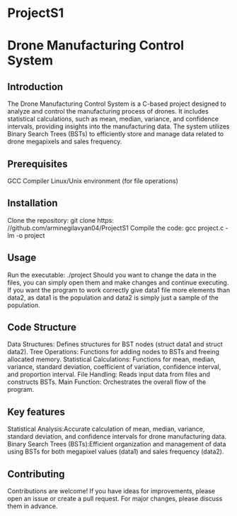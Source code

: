# ProjectS1
# Drone Manufacturing Control System
## Introduction
The Drone Manufacturing Control System is a C-based project designed to analyze and control the manufacturing process of drones. It includes statistical calculations, such as mean, median, variance, and confidence intervals, providing insights into the manufacturing data. The system utilizes Binary Search Trees (BSTs) to efficiently store and manage data related to drone megapixels and sales frequency.
## Prerequisites
GCC Compiler
Linux/Unix environment (for file operations)
## Installation
Clone the repository: git clone https: //github.com/arminegilavyan04/ProjectS1
Compile the code: gcc project.c -lm -o project
## Usage 
Run the executable: ./project
Should you want to change the data in the files, you can simply open them and make changes and continue executing. If you want the program to work correctly give data1 file more elements than data2, as data1 is the population and data2 is simply just a sample of the population.
## Code Structure
Data Structures: Defines structures for BST nodes (struct data1 and struct data2).
Tree Operations: Functions for adding nodes to BSTs and freeing allocated memory.
Statistical Calculations: Functions for mean, median, variance, standard deviation, coefficient of variation, confidence interval, and proportion interval.
File Handling: Reads input data from files and constructs BSTs.
Main Function: Orchestrates the overall flow of the program.
## Key features
Statistical Analysis:Accurate calculation of mean, median, variance, standard deviation, and confidence intervals for drone manufacturing data.
Binary Search Trees (BSTs):Efficient organization and management of data using BSTs for both megapixel values (data1) and sales frequency (data2).
## Contributing 
Contributions are welcome! If you have ideas for improvements, please open an issue or create a pull request. For major changes, please discuss them in advance.
